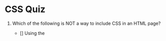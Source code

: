 # CSS Quiz

1. Which of the following is NOT a way to include CSS in an HTML page?
   - [] Using the <style> tag inline in the HTML document
   - [x] Using the <font> tag to enclose other tags
   - [] External Style Sheet
   - [] Directly on an HTML tag using the style=attribute

2. Which HTML tag does nothing to the text it surroinds and has as its sole purpose to create a "handle" so as to be able to apply CSS to the text. 
   - [] <embed>
   - [] <h1>
   - [] <handle>
   - [x] <span>

3. Why is there more than one font listed in the following CSS rule?
```
body { font-family: "Trebuchet MS", Helvetica, Arial, sans-serif;}
```
   - [] This is a syntax error, the rule should start with "font-name"
   - [x] They are listed in descending preference order if the fonts specified are not present in the browser
   - [] This is a syntax error, square braces [] should be used for the CSS rule
   - [] They are tje preferred fonts for Windows, Mac, Linux, and "Other" systems

4. Which CSS selector controls how a link (anchor tag) looks while the user mouses over the link (i.e., while hovering)?
   - [] :hover
   - [x] a:hover
   - [] hover

5. Which of these CSS rules make text appear in a bold face font?
   - [] strong: yes
   - [x] font-weight: bold
   - [] font-style: bold
   - [] font-expand: 10%
   - [] font-bold-on

6. What CSS selector would style a tag that looks like this:
```
<... class="puppy">
```
   - [] puppy {...
   - [x] .puppy {...
   - [] puppy !important {...
   - [] %puppy {...
   - [] _puppy {...

7. What CSS rule allows you include a tag in markup but hide it from view in the browser?
   - [] right: 0;
   - [] status: off;
   - [] font-size: -1px;
   - [] display: block;
   - [x] visibility: hidden;

8. Which of the following CSS selectors is between the content area and the border? (CSS box model)
   - [] perimeter
   - [] pixels
   - [] margin
   - [] edge
   - [x] padding

9. What tag is used to import a style sheet into an HTML document?
   - [] link
   - [] <link
   - [x] <link>

10. Which of the following statements are true?
   - [x] A "class attribute can be used many times in an HTML file
   - [] A "class" attribute can only be used once in an HTML file
   - [] It is recommended to use an "id" attribute many times in an HTML file
   - [] An "id" attribute should only be used once in an HTML file

11. For the following HTML, which description of the "style=" attribute is most accurate?
   - [] It is an HTML syntax error and will be ignored
   - [] It changes the color of the tab for this page in the browser to be red
   - [x] It allows the application of the specified CSS rule to the content of the paragraph
   - [] It contains javascript to be executed when the user's mouse hovers over the paragraph
   - [] It changes the background color of the paragraph to be red
   